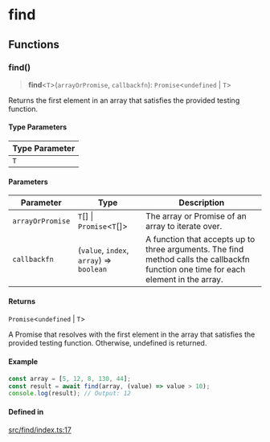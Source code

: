 # find

## Functions

### find()

> **find**\<`T`\>(`arrayOrPromise`, `callbackfn`): `Promise`\<`undefined` \| `T`\>

Returns the first element in an array that satisfies the provided testing function.

#### Type Parameters

| Type Parameter |
| ------ |
| `T` |

#### Parameters

| Parameter | Type | Description |
| ------ | ------ | ------ |
| `arrayOrPromise` | `T`[] \| `Promise`\<`T`[]\> | The array or Promise of an array to iterate over. |
| `callbackfn` | (`value`, `index`, `array`) => `boolean` | A function that accepts up to three arguments. The find method calls the callbackfn function one time for each element in the array. |

#### Returns

`Promise`\<`undefined` \| `T`\>

A Promise that resolves with the first element in the array that satisfies the provided testing function. Otherwise, undefined is returned.

#### Example

```ts
const array = [5, 12, 8, 130, 44];
const result = await find(array, (value) => value > 10);
console.log(result); // Output: 12
```

#### Defined in

[src/find/index.ts:17](https://github.com/therialguz/Unjam/blob/d4a4b9bac1809c1eac22f36c6da11daa773b8abc/src/find/index.ts#L17)
